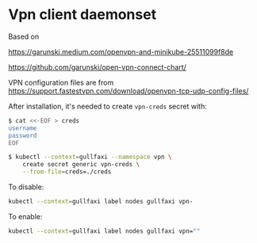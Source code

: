 # Vpn client daemonset

Based on

<https://garunski.medium.com/openvpn-and-minikube-25511099f8de>

<https://github.com/garunski/open-vpn-connect-chart/>

VPN configuration files are from <https://support.fastestvpn.com/download/openvpn-tcp-udp-config-files/>

After installation, it's needed to create `vpn-creds` secret with:

```bash
$ cat <<-EOF > creds
username
password
EOF

$ kubectl --context=gullfaxi --namespace vpn \
    create secret generic vpn-creds \
    --from-file=creds=./creds
```

To disable:

```bash
kubectl --context=gullfaxi label nodes gullfaxi vpn-
```

To enable:

```bash
kubectl --context=gullfaxi label nodes gullfaxi vpn=""
```
